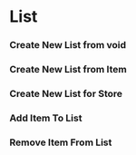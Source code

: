 #  List


### Create New List from void
### Create New List from Item
### Create New List for Store
### Add Item To List
### Remove Item From List
